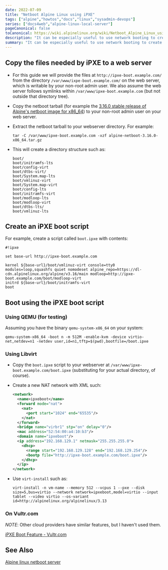```yaml
---
date: 2022-07-09
title: "Netboot Alpine Linux using iPXE"
tags: ["alpine","howtos","docs","linux","sysadmin-devops"]
series: ["docs4web","alpine-linux-local-server"]
pageCanonical: false
toCanonical: https://wiki.alpinelinux.org/wiki/Netboot_Alpine_Linux_using_iPXE
description: "It can be especially useful to use network booting to create virtual machines without using install media on the VM. To do that we netboot with iPXE."
summary: "It can be especially useful to use network booting to create virtual machines without using install media on the VM. To do that we netboot with iPXE."
---
```


## Copy the files needed by iPXE to a web server

* For this guide we will provide the files at `http://ipxe-boot.example.com/` from the directory `/var/www/ixpe-boot.example.com/` on the web server, which is writable by your non-root admin user. We also assume the web server follows symlinks within `/var/www/ipxe-boot.example.com` (but not outside that directory tree).

* Copy the netboot tarball (for example the [3.16.0 stable release of Alpine's netboot image for x86_64](https://dl-cdn.alpinelinux.org/alpine/v3.16/releases/x86_64/alpine-netboot-3.16.0-x86_64.tar.gz)) to your non-root admin user on your web server.

* Extract the netboot tarball to your webserver directory. For example:

  ```shell
  tar -C /var/www/ipxe-boot.example.com -xzf alpine-netboot-3.16.0-x86_64.tar.gz
  ```

* This will create a directory structure such as:

  ```shell
  boot/
  boot/initramfs-lts
  boot/config-virt
  boot/dtbs-virt/
  boot/System.map-lts
  boot/vmlinuz-virt
  boot/System.map-virt
  boot/config-lts
  boot/initramfs-virt
  boot/modloop-lts
  boot/modloop-virt
  boot/dtbs-lts/
  boot/vmlinuz-lts
  ```

## Create an iPXE boot script

For example, create a script called `boot.ipxe` with contents:

```shell
#!ipxe

set base-url http://ipxe-boot.example.com

kernel ${base-url}/boot/vmlinuz-virt console=tty0 modules=loop,squashfs quiet nomodeset alpine_repo=https://dl-cdn.alpinelinux.org/alpine/v3.16/main modloop=http://ipxe-boot.example.com/boot/modloop-virt
initrd ${base-url}/boot/initramfs-virt
boot
```

## Boot using the iPXE boot script

### Using QEMU (for testing)

Assuming you have the binary `qemu-system-x86_64` on your system:

```shell
qemu-system-x86_64 -boot n -m 512M -enable-kvm -device virtio-net,netdev=n1 -netdev user,id=n1,tftp=$(pwd),bootfile=/boot.ipxe
```

### Using Libvirt

* Copy the `boot.ipxe` script to your webserver at `/var/www/ipxe-boot.example.com/boot.ipxe` (substituting for your actual directory, of course).

* Create a new NAT network with XML such:

  ```xml
  <network>
    <name>ipxeboot</name>
    <forward mode="nat">
      <nat>
        <port start="1024" end="65535"/>
      </nat>
    </forward>
    <bridge name="virbr1" stp="on" delay="0"/>
    <mac address="52:54:00:a4:10:b3"/>
    <domain name="ipxeboot"/>
    <ip address="192.168.129.1" netmask="255.255.255.0">
      <dhcp>
        <range start="192.168.129.128" end="192.168.129.254"/>
        <bootp file="http://ipxe-boot.example.com/boot.ipxe"/>
      </dhcp>
    </ip>
  </network>
  ```

* Use `virt-install` such as:

  ```shell
  virt-install -n vm-name --memory 512 --vcpus 1 --pxe --disk size=5,bus=virtio --network network=ipxeboot,model=virtio --input tablet --video virtio --os-variant id=http://alpinelinux.org/alpinelinux/3.13
  ```

### On Vultr.com

*NOTE*: Other cloud providers have similar features, but I haven't used them.

[iPXE Boot Feature - Vultr.com](https://www.vultr.com/docs/ipxe-boot-feature/)

## See Also

[Alpine linux netboot server](https://boot.alpinelinux.org/)
